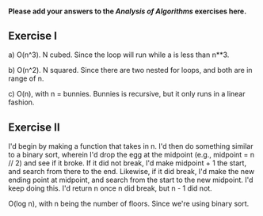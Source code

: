#### Please add your answers to the **_Analysis of Algorithms_** exercises here.

## Exercise I

a) O(n^3). N cubed. Since the loop will run while a is less than n\*\*3.

b) O(n^2). N squared. Since there are two nested for loops, and both are in range of n.

c) O(n), with n = bunnies. Bunnies is recursive, but it only runs in a linear fashion.

## Exercise II

I'd begin by making a function that takes in n. I'd then do something similar to a binary sort, wherein I'd drop the egg at the midpoint (e.g., midpoint = n // 2) and see if it broke. If it did not break, I'd make midpoint + 1 the start, and search from there to the end. Likewise, if it did break, I'd make the new ending point at midpoint, and search from the start to the new midpoint. I'd keep doing this. I'd return n once n did break, but n - 1 did not.

O(log n), with n being the number of floors. Since we're using binary sort.
